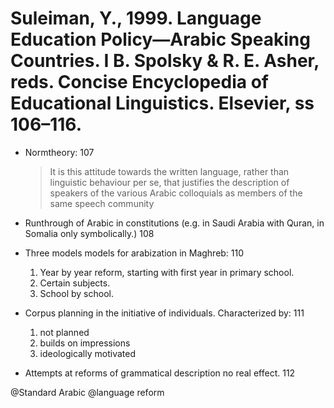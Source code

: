# Suleiman, Y., 1999. Language Education Policy—Arabic Speaking Countries.  I B. Spolsky & R. E. Asher, reds. Concise Encyclopedia of Educational Linguistics. Elsevier, ss 106–116.

- Normtheory: 107

    > It is this attitude towards the written language, rather than linguistic behaviour per se, that justifies the description of speakers of the various Arabic colloquials as members of the same speech community

- Runthrough of Arabic in constitutions (e.g. in Saudi Arabia with Quran, in Somalia only symbolically.) 108

- Three models models for arabization in Maghreb: 110
    1. Year by year reform, starting with first year in primary school.
    2. Certain subjects.
    3. School by school.

- Corpus planning in the initiative of individuals. Characterized by: 111
    1. not planned
    2. builds on impressions
    3. ideologically motivated

- Attempts at reforms of grammatical description no real effect. 112

@Standard Arabic
@language reform
